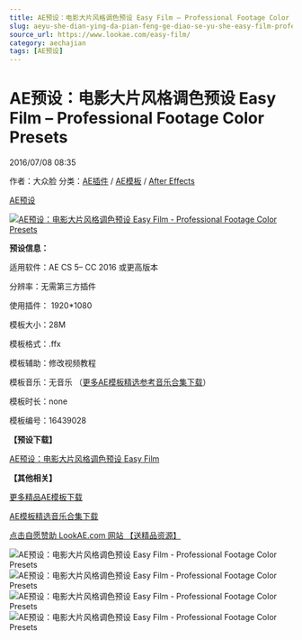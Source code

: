 ```yaml
---
title: AE预设：电影大片风格调色预设 Easy Film – Professional Footage Color Presets
slug: aeyu-she-dian-ying-da-pian-feng-ge-diao-se-yu-she-easy-film-professional-footage-color-presets
source_url: https://www.lookae.com/easy-film/
category: aechajian
tags: [AE预设]
---
```

# AE预设：电影大片风格调色预设 Easy Film – Professional Footage Color Presets

2016/07/08 08:35

作者：大众脸
分类：[AE插件](https://www.lookae.com/after-effects/aechajian/) / [AE模板](https://www.lookae.com/after-effects/other-after-effects/) / [After Effects](https://www.lookae.com/after-effects/)

[AE预设](https://www.lookae.com/tag/ae%e9%a2%84%e8%ae%be/)

[![AE预设：电影大片风格调色预设 Easy Film - Professional Footage Color Presets](https://www.lookae.com/wp-content/uploads/2016/07/Professional.jpg "AE预设：电影大片风格调色预设 Easy Film - Professional Footage Color Presets-LookAE.com")](https://www.lookae.com/wp-content/uploads/2016/07/Professional.jpg)

[](https://0.s3.envato.com/h264-video-previews/581f82a4-b204-47bf-889b-c356daf22044/16439028.mp4?_=1)

**预设信息：**

适用软件：AE CS 5– CC 2016 或更高版本

分辨率：无需第三方插件

使用插件： 1920\*1080

模板大小：28M

模板格式：.ffx

模板辅助：修改视频教程

模板音乐：无音乐 （[更多AE模板精选参考音乐合集下载](https://item.taobao.com/item.htm?spm=a1z10.1.w4004-2793089344.4.MUvxbV&id=37289930486)）

模板时长：none

模板编号：16439028

**【预设下载】**

[AE预设：电影大片风格调色预设 Easy Film](http://lookae.ctfile.com/fs/7Cx153451882)

**【其他相关】**

[更多精品AE模板下载](https://www.lookae.com/after-effects/other-after-effects/)

[AE模板精选音乐合集下载](https://item.taobao.com/item.htm?spm=a1z10.1.w4004-2793089344.4.MUvxbV&id=37289930486)

[点击自愿赞助 LookAE.com 网站 【送精品资源】](https://www.lookae.com/sponsor/)

![AE预设：电影大片风格调色预设 Easy Film - Professional Footage Color Presets](https://d1a6a9r46cnyll.cloudfront.net/e97a0720c3b9622cde7c5dfed7b213c69c687e76/687474703a2f2f7333332e706f7374696d672e6f72672f776d626264666135622f67726164696e675f6f72616e67655f736b696e5f66696c6d5f63696e656d617469635f636f6c6f72732e676966 "AE预设：电影大片风格调色预设 Easy Film - Professional Footage Color Presets-LookAE.com")![AE预设：电影大片风格调色预设 Easy Film - Professional Footage Color Presets](https://s31.postimg.org/mnnh1ydgb/lut_color_grading_indie_blockbuster_film_cinemat.gif "AE预设：电影大片风格调色预设 Easy Film - Professional Footage Color Presets-LookAE.com")![AE预设：电影大片风格调色预设 Easy Film - Professional Footage Color Presets](https://s31.postimg.org/zemhh2m97/film_color_correction_grading_effects_ae.gif "AE预设：电影大片风格调色预设 Easy Film - Professional Footage Color Presets-LookAE.com")![AE预设：电影大片风格调色预设 Easy Film - Professional Footage Color Presets](https://s31.postimg.org/6ocmnari3/wedding_video_color_filmic_cinematic_grading.gif "AE预设：电影大片风格调色预设 Easy Film - Professional Footage Color Presets-LookAE.com")

